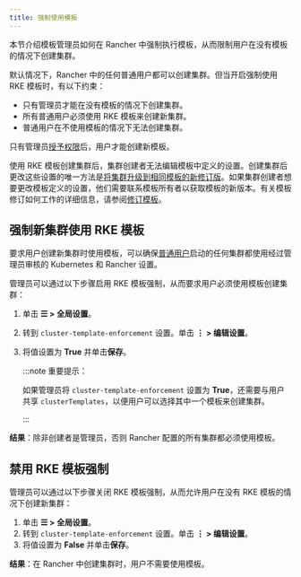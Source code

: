 ```yaml
---
title: 强制使用模板
---
```


本节介绍模板管理员如何在 Rancher 中强制执行模板，从而限制用户在没有模板的情况下创建集群。

默认情况下，Rancher 中的任何普通用户都可以创建集群。但当开启强制使用 RKE 模板时，有以下约束：

- 只有管理员才能在没有模板的情况下创建集群。
- 所有普通用户必须使用 RKE 模板来创建新集群。
- 普通用户在不使用模板的情况下无法创建集群。

只有管​​理员[授予权限](creator-permissions.md#允许用户创建模板)后，用户才能创建新模板。

使用 RKE 模板创建集群后，集群创建者无法编辑模板中定义的设置。创建集群后更改这些设置的唯一方法是[将集群升级到相同模板的新修订版](apply-templates.md#更新使用-rke-模板创建的集群)。如果集群创建者想要更改模板定义的设置，他们需要联系模板所有者以获取模板的新版本。有关模板修订如何工作的详细信息，请参阅[修订模板](manage-rke1-templates.md#更新模板)。

## 强制新集群使用 RKE 模板

要求用户创建新集群时使用模板，可以确保[普通用户](../manage-role-based-access-control-rbac/global-permissions.md)启动的任何集群都使用经过管理员审核的 Kubernetes 和 Rancher 设置。

管理员可以通过以下步骤启用 RKE 模板强制，从而要求用户必须使用模板创建集群：

1. 单击 **☰ > 全局设置**。
1. 转到 `cluster-template-enforcement` 设置。单击 **⋮ > 编辑设置**。
1. 将值设置为 **True** 并单击**保存**。

   :::note 重要提示：

   如果管理员将 `cluster-template-enforcement` 设置为 <b>True</b>，还需要与用户共享 `clusterTemplates`，以便用户可以选择其中一个模板来创建集群。

   :::

**结果**：除非创建者是管理员，否则 Rancher 配置的所有集群都必须使用模板。

## 禁用 RKE 模板强制

管理员可以通过以下步骤关闭 RKE 模板强制，从而允许用户在没有 RKE 模板的情况下创建新集群：

1. 单击 **☰ > 全局设置**。
1. 转到 `cluster-template-enforcement` 设置。单击 **⋮ > 编辑设置**。
1. 将值设置为 **False** 并单击**保存**。

**结果**：在 Rancher 中创建集群时，用户不需要使用模板。
